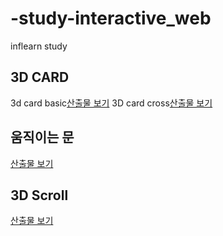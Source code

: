 # -study-interactive_web
inflearn study

## 3D CARD
3d card basic[산출물 보기](https://lds225.github.io/-study-interactive_web/3d/card.html)
3D card cross[산출물 보기](https://lds225.github.io/-study-interactive_web/3d/card_cross.html)

## 움직이는 문
[산출물 보기](https://lds225.github.io/-study-interactive_web/javascript/interactive_Door.html)

## 3D Scroll
[산출물 보기](https://lds225.github.io/-study-interactive_web/3dScroll/index.html)